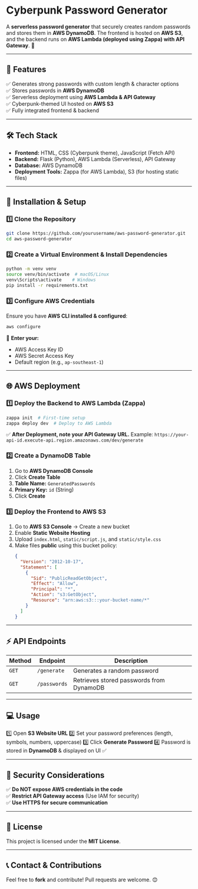 # **Cyberpunk Password Generator**

A **serverless password generator** that securely creates random passwords and stores them in **AWS DynamoDB**. The frontend is hosted on **AWS S3**, and the backend runs on **AWS Lambda (deployed using Zappa) with API Gateway**. 🚀

---

## **📌 Features**
✅ Generates strong passwords with custom length & character options  
✅ Stores passwords in **AWS DynamoDB**  
✅ Serverless deployment using **AWS Lambda & API Gateway**  
✅ Cyberpunk-themed UI hosted on **AWS S3**  
✅ Fully integrated frontend & backend  

---

## **🛠 Tech Stack**
- **Frontend:** HTML, CSS (Cyberpunk theme), JavaScript (Fetch API)
- **Backend:** Flask (Python), AWS Lambda (Serverless), API Gateway
- **Database:** AWS DynamoDB
- **Deployment Tools:** Zappa (for AWS Lambda), S3 (for hosting static files)

---

## **🚀 Installation & Setup**

### **1️⃣ Clone the Repository**
```sh
git clone https://github.com/yourusername/aws-password-generator.git
cd aws-password-generator
```

### **2️⃣ Create a Virtual Environment & Install Dependencies**
```sh
python -m venv venv
source venv/bin/activate  # macOS/Linux
venv\Scripts\activate    # Windows
pip install -r requirements.txt
```

### **3️⃣ Configure AWS Credentials**
Ensure you have **AWS CLI installed & configured**:
```sh
aws configure
```
📌 **Enter your:**
- AWS Access Key ID
- AWS Secret Access Key
- Default region (e.g., `ap-southeast-1`)

---

## **🌐 AWS Deployment**

### **1️⃣ Deploy the Backend to AWS Lambda (Zappa)**
```sh
zappa init  # First-time setup
zappa deploy dev  # Deploy to AWS Lambda
```
✅ **After Deployment, note your API Gateway URL.**
Example: `https://your-api-id.execute-api.region.amazonaws.com/dev/generate`

### **2️⃣ Create a DynamoDB Table**
1. Go to **AWS DynamoDB Console**
2. Click **Create Table**
3. **Table Name:** `GeneratedPasswords`
4. **Primary Key:** `id` (String)
5. Click **Create**

### **3️⃣ Deploy the Frontend to AWS S3**
1. Go to **AWS S3 Console** → Create a new bucket
2. Enable **Static Website Hosting**
3. Upload `index.html`, `static/script.js`, and `static/style.css`
4. Make files **public** using this bucket policy:
   ```json
   {
     "Version": "2012-10-17",
     "Statement": [
       {
         "Sid": "PublicReadGetObject",
         "Effect": "Allow",
         "Principal": "*",
         "Action": "s3:GetObject",
         "Resource": "arn:aws:s3:::your-bucket-name/*"
       }
     ]
   }
   ```

---

## **⚡ API Endpoints**
| Method | Endpoint | Description |
|--------|-------------|-------------|
| `GET` | `/generate` | Generates a random password |
| `GET` | `/passwords` | Retrieves stored passwords from DynamoDB |

---

## **💻 Usage**
1️⃣ Open **S3 Website URL**
2️⃣ Set your password preferences (length, symbols, numbers, uppercase)
3️⃣ Click **Generate Password**
4️⃣ Password is stored in **DynamoDB** & displayed on UI ✅

---

## **🔐 Security Considerations**
✅ **Do NOT expose AWS credentials in the code**  
✅ **Restrict API Gateway access** (Use IAM for security)  
✅ **Use HTTPS for secure communication**  

---

## **📜 License**
This project is licensed under the **MIT License**.

---

## **📞 Contact & Contributions**
Feel free to **fork** and contribute! Pull requests are welcome. 😊

